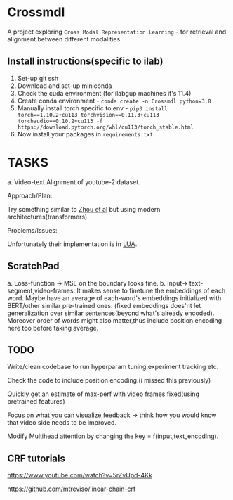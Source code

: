 # Crossmdl
A project exploring `Cross Modal Representation Learning` - for retrieval and alignment between different modalities.

## Install instructions(specific to ilab)

1. Set-up git ssh
2. Download and set-up miniconda
3. Check the cuda environment (for ilabgup machines it's 11.4)
4. Create conda environment - `conda create -n Crossmdl python=3.8`
5. Manually install torch specific to env - `pip3 install torch==1.10.2+cu113 torchvision==0.11.3+cu113 torchaudio==0.10.2+cu113 -f https://download.pytorch.org/whl/cu113/torch_stable.html`
6. Now install your packages in `requirements.txt`

 
 # TASKS
 
 a. Video-text Alignment of youtube-2 dataset.
 
 Approach/Plan:
 
 Try something similar to [Zhou et al](https://arxiv.org/abs/1703.09788) but using modern architectures(transformers). 
 
 Problems/Issues:
 
 Unfortunately their implementation is in [LUA](https://github.com/LuoweiZhou/ProcNets-YouCook2).

## ScratchPad

a. Loss-function -> MSE on the boundary looks fine.
b. Input-> text-segment,video-frames: It makes sense to finetune the embeddings of each word. Maybe have an average of each-word's embeddings initialized with BERT/other similar pre-trained ones. (fixed embeddings does'nt let generalization over similar sentences(beyond what's already encoded). Moreover order of words might also matter,thus include position encoding here too before taking average.


## TODO

Write/clean codebase to run hyperparam tuning,experiment tracking etc.

Check the code to include position encoding.(i missed this previously)

Quickly get an estimate of max-perf with video frames fixed(using pretrained features)

Focus on what you can visualize,feedback -> think how you would know that video side needs to be improved.

Modify Multihead attention by changing the key = f(input,text_encoding).

## CRF tutorials

https://www.youtube.com/watch?v=5rZvUpd-4Kk

https://github.com/mtreviso/linear-chain-crf


